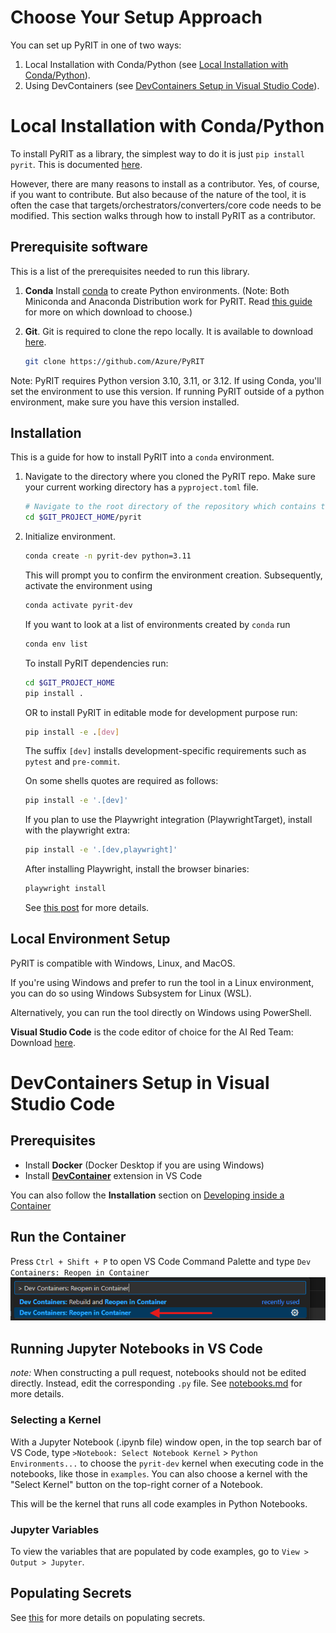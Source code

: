# Choose Your Setup Approach
You can set up PyRIT in one of two ways:
1. Local Installation with Conda/Python (see [Local Installation with Conda/Python](#local-installation-with-condapython)).
2. Using DevContainers (see [DevContainers Setup in Visual Studio Code](#devcontainers-setup-in-visual-studio-code)).

# Local Installation with Conda/Python

To install PyRIT as a library, the simplest way to do it is just `pip install pyrit`. This is documented [here](../setup/install_pyrit.md).

However, there are many reasons to install as a contributor. Yes, of course, if you want to contribute. But also because of the nature of the tool, it is often the case that targets/orchestrators/converters/core code needs to be modified. This section walks through how to install PyRIT as a contributor.

## Prerequisite software

This is a list of the prerequisites needed to run this library.

1. **Conda** Install [conda](https://www.anaconda.com/docs/getting-started/anaconda/install) to create Python environments. (Note: Both Miniconda and Anaconda Distribution work for PyRIT. Read [this guide](https://www.anaconda.com/docs/getting-started/getting-started) for more on which download to choose.)

1. **Git**. Git is required to clone the repo locally. It is available to download [here](https://git-scm.com/downloads).
    ```bash
    git clone https://github.com/Azure/PyRIT
    ```

Note: PyRIT requires Python version 3.10, 3.11, or 3.12. If using Conda, you'll set the environment to use this version. If running PyRIT outside of a python environment, make sure you have this version installed.

## Installation

This is a guide for how to install PyRIT into a `conda` environment.

1. Navigate to the directory where you cloned the PyRIT repo.
   Make sure your current working directory has a `pyproject.toml` file.

   ```bash
   # Navigate to the root directory of the repository which contains the pyproject.toml file
   cd $GIT_PROJECT_HOME/pyrit
   ```

1. Initialize environment.

    ```bash
    conda create -n pyrit-dev python=3.11
    ```

   This will prompt you to confirm the environment creation.
   Subsequently, activate the environment using

   ```bash
   conda activate pyrit-dev
   ```

   If you want to look at a list of environments created by `conda` run

   ```bash
   conda env list
   ```

   To install PyRIT dependencies run:
   ```bash
   cd $GIT_PROJECT_HOME
   pip install .
   ```

   OR to install PyRIT in editable mode for development purpose run:

   ```bash
   pip install -e .[dev]
   ```

   The suffix `[dev]` installs development-specific requirements such as `pytest` and `pre-commit`.

   On some shells quotes are required as follows:

   ```bash
   pip install -e '.[dev]'
   ```

   If you plan to use the Playwright integration (PlaywrightTarget), install with the playwright extra:
   ```bash
   pip install -e '.[dev,playwright]'
   ```

   After installing Playwright, install the browser binaries:
   ```bash
   playwright install
   ```

   See [this post](https://stackoverflow.com/questions/77134272/pip-install-dev-with-pyproject-toml-not-working) for more details.


## Local Environment Setup

PyRIT is compatible with Windows, Linux, and MacOS.

If you're using Windows and prefer to run the tool in a Linux environment, you can do so using Windows Subsystem for Linux (WSL).

Alternatively, you can run the tool directly on Windows using PowerShell.

**Visual Studio Code** is the code editor of choice for the AI Red Team: Download [here](https://code.visualstudio.com/Download).

# DevContainers Setup in Visual Studio Code
## Prerequisites
* Install **Docker** (Docker Desktop if you are using Windows)
* Install [**DevContainer**](https://code.visualstudio.com/docs/devcontainers/containers) extension in VS Code

You can also follow the **Installation** section on [Developing inside a Container](https://code.visualstudio.com/docs/devcontainers/containers)

## Run the Container
Press `Ctrl + Shift + P` to open VS Code Command Palette and type `Dev Containers: Reopen in Container`
![DevContainer in VS Code Commands Menu](images/DevContainer-vscode.png)

## Running Jupyter Notebooks in VS Code

_note:_ When constructing a pull request, notebooks should not be edited directly. Instead, edit the corresponding `.py` file. See [notebooks.md](8_notebooks.md) for more details.

### Selecting a Kernel

With a Jupyter Notebook (.ipynb file) window open, in the top search bar of VS Code, type `>Notebook: Select Notebook Kernel` > `Python Environments...` to choose the `pyrit-dev` kernel when executing code in the notebooks, like those in `examples`. You can also choose a kernel with the "Select Kernel" button on the top-right corner of a Notebook.

This will be the kernel that runs all code examples in Python Notebooks.

### Jupyter Variables

To view the variables that are populated by code examples, go to `View > Output > Jupyter`.

## Populating Secrets

See [this](../setup/populating_secrets.md) for more details on populating secrets.
